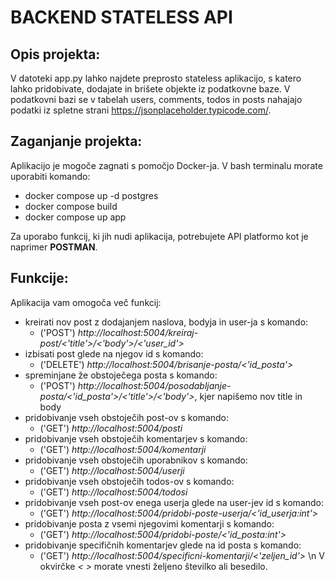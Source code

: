 # BACKEND STATELESS API

## Opis projekta:
V datoteki app.py lahko najdete preprosto stateless aplikacijo, s katero lahko pridobivate, dodajate in brišete objekte iz podatkovne baze.
V podatkovni bazi se v tabelah users, comments, todos in posts nahajajo podatki iz spletne strani https://jsonplaceholder.typicode.com/.

## Zaganjanje projekta:
Aplikacijo je mogoče zagnati s pomočjo Docker-ja. V bash terminalu morate uporabiti komando:
- docker compose up -d postgres
- docker compose build
- docker compose up app 

Za uporabo funkcij, ki jih nudi aplikacija, potrebujete API platformo kot je naprimer **POSTMAN**.

## Funkcije: 
Aplikacija vam omogoča več funkcij:
- kreirati nov post z dodajanjem naslova, bodyja in user-ja s komando: 
    - ('POST') *http://localhost:5004/kreiraj-post/<'title'>/<'body'>/<'user_id'>*
- izbisati post glede na njegov id s komando:
    - ('DELETE') *http://localhost:5004/brisanje-posta/<'id_posta'>*
- spreminjane že obstoječega posta s komando:
    - ('POST') *http://localhost:5004/posodabljanje-posta/<'id_posta'>/<'title'>/<'body'>*, kjer napišemo nov title in body
- pridobivanje vseh obstoječih post-ov s komando:
    - ('GET') *http://localhost:5004/posti*
- pridobivanje vseh obstoječih komentarjev s komando:
    - ('GET') *http://localhost:5004/komentarji*
- pridobivanje vseh obstoječih uporabnikov s komando:
    - ('GET') *http://localhost:5004/userji*
- pridobivanje vseh obstoječih todos-ov s komando:
    - ('GET') *http://localhost:5004/todosi*
- pridobivanje vseh post-ov enega userja glede na user-jev id s komando:
    - ('GET') *http://localhost:5004/pridobi-poste-userja/<'id_userja:int'>*
- pridobivanje posta z vsemi njegovimi komentarji s komando:
    - ('GET') *http://localhost:5004/pridobi-poste/<'id_posta:int'>*
- pridobivanje specifičnih komentarjev glede na id posta s komando:
    - ('GET') *http://localhost:5004/specificni-komentarji/<'zeljen_id'>* \n
V okvirčke *< >* morate vnesti željeno številko ali besedilo. 


